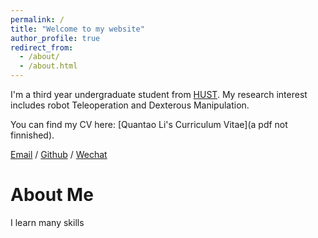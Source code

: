 ```yaml
---
permalink: /
title: "Welcome to my website"
author_profile: true
redirect_from: 
  - /about/
  - /about.html
---
```


I'm a third year undergraduate student from [HUST](https://www.hust.edu.cn/). My research interest includes robot Teleoperation and Dexterous Manipulation.

You can find my CV here: [Quantao Li's Curriculum Vitae](a pdf not finnished).

[Email](2528308091@qq.com) / [Github](https://github.com/Msterro) / [Wechat](lqt18339626577) 



About Me
======
I learn many skills


